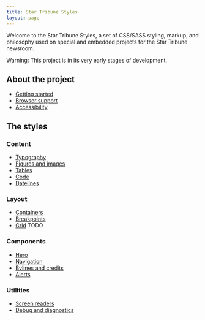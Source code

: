```yaml
---
title: Star Tribune Styles
layout: page
---
```


<p class="lead">Welcome to the Star Tribune Styles, a set of CSS/SASS styling, markup, and philosophy used on special and embedded projects for the Star Tribune newsroom.</p>

<div class="alert alert-warning"><span class="sr-only">Warning: </span>This project is in its very early stages of development.</div>

## About the project

* [Getting started](./pages/about/getting-started.html)
* [Browser support](./pages/about/browser-support.html)
* [Accessibility](./pages/about/accessibility.html)

## The styles

### Content

* [Typography](./pages/content/typography.html)
* [Figures and images](./pages/content/figures-images.html)
* [Tables](./pages/content/tables.html)
* [Code](./pages/content/code.html)
* [Datelines](./pages/content/dateline.html)

### Layout

* [Containers](./pages/layout/containers.html)
* [Breakpoints](./pages/layout/breakpoints.html)
* [Grid](./pages/layout/grid.html) TODO

### Components

* [Hero](./pages/components/hero.html)
* [Navigation](./pages/components/navigation.html)
* [Bylines and credits](./pages/components/credits.html)
* [Alerts](./pages/components/alerts.html)

### Utilities

* [Screen readers](./pages/utilities/screen-reader.html)
* [Debug and diagnostics](./pages/utilities/debug.html)
